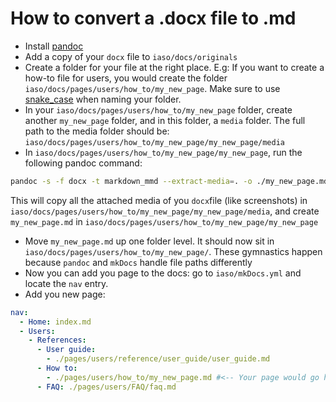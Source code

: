 # How to convert a .docx file to .md

- Install [pandoc](https://pandoc.org/installing.html)
- Add a copy of your `docx` file to `iaso/docs/originals`
- Create a folder for your file at the right place. E.g: If you want to create a how-to file for users, you would create the folder `iaso/docs/pages/users/how_to/my_new_page`. Make sure to use [snake_case](https://en.wikipedia.org/wiki/Snake_case) when naming your folder.
- In your `iaso/docs/pages/users/how_to/my_new_page` folder, create another `my_new_page` folder, and in this folder, a `media` folder. The full path to the media folder should be: `iaso/docs/pages/users/how_to/my_new_page/my_new_page/media`
- In `iaso/docs/pages/users/how_to/my_new_page/my_new_page`, run the following pandoc command: 
```bash
pandoc -s -f docx -t markdown_mmd --extract-media=. -o ./my_new_page.md ../../../../../originals/MyPage.docx
``` 
This will copy all the attached media of you `docx`file (like screenshots) in `iaso/docs/pages/users/how_to/my_new_page/my_new_page/media`, and create `my_new_page.md` in `iaso/docs/pages/users/how_to/my_new_page/my_new_page`
- Move `my_new_page.md` up one folder level. It should now sit in `iaso/docs/pages/users/how_to/my_new_page/`. These gymnastics happen because `pandoc` and `mkDocs` handle file paths differently
- Now you can add you page to the docs: go to `iaso/mkDocs.yml` and locate the `nav` entry. 
- Add you new page:
```yaml
nav:
  - Home: index.md
  - Users: 
    - References:
      - User guide:
        - ./pages/users/reference/user_guide/user_guide.md
      - How to:
        - ./pages/users/how_to/my_new_page.md #<-- Your page would go here
      - FAQ: ./pages/users/FAQ/faq.md
```